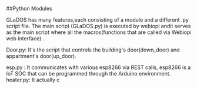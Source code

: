 
##Python Modules 

GLaDOS has many features,each consisting of a module and a different .py script file. The main script (GLaDOS.py) is executed by webiopi andit serves as the main script where all the macros(functions that are called via Webiopi web interface) .

Door.py: It's the script that controls the building's door(down_door) and appartment's door(up_door).

esp.py : It communicates with various esp8266 via REST calls, esp8266 is a IoT SOC that can be programmed through the Arduino environment.
heater.py: It actually c
